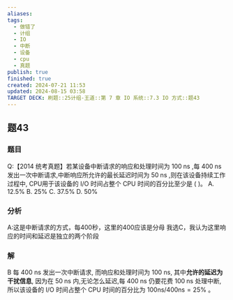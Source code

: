 ```yaml
---
aliases: 
tags:
  - 做错了
  - 计组
  - IO
  - 中断
  - 设备
  - cpu
  - 真题
publish: true
finished: true
created: 2024-07-21 11:53
updated: 2024-08-15 03:58
TARGET DECK: 刷题::25计组-王道::第 7 章 IO 系统::7.3 IO 方式::题43
---
```


## 题43
### 题目
Q:【2014 统考真题】若某设备中断请求的响应和处理时间为 ${100}\mathrm{\;{ns}}$ ,每 ${400}\mathrm{\;{ns}}$ 发出一次中断请求,中断响应所允许的最长延迟时间为 ${50}\mathrm{\;{ns}}$ ,则在该设备持续工作过程中, CPU用于该设备的 I/O 时间占整个 CPU 时间的百分比至少是 ( )。
A. ${12.5}\%$ B. ${25}\%$ C. ${37.5}\%$ D. ${50}\%$
### 分析
A:这是中断请求的方式，每400秒，这里的400应该是分母
我选C，我认为这里响应的时间和延迟是独立的两个阶段
### 解
B
每 400 ns 发出一次中断请求, 而响应和处理时间为 100 ns, 其中**允许的延迟为干扰信息**, 因为在 ${50}\mathrm{\;{ns}}$ 内,无论怎么延迟,每 ${400}\mathrm{\;{ns}}$ 仍要花费 ${100}\mathrm{\;{ns}}$ 处理中断,所以该设备的 $\mathrm{I}/\mathrm{O}$ 时间占整个 $\mathrm{{CPU}}$ 时间的百分比为 ${100}\mathrm{{ns}}/{400}\mathrm{{ns}} = {25}\%$ 。
